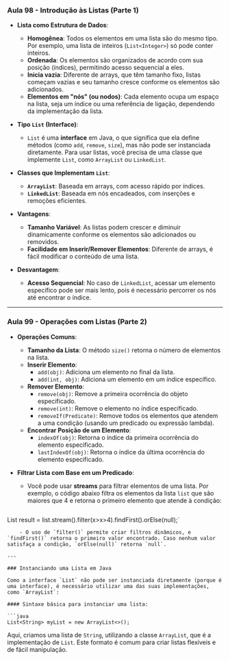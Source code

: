 ### Aula 98 - Introdução às Listas (Parte 1)

- **Lista como Estrutura de Dados**:
    
    - **Homogênea**: Todos os elementos em uma lista são do mesmo tipo. Por exemplo, uma lista de inteiros (`List<Integer>`) só pode conter inteiros.
    - **Ordenada**: Os elementos são organizados de acordo com sua posição (índices), permitindo acesso sequencial a eles.
    - **Inicia vazia**: Diferente de arrays, que têm tamanho fixo, listas começam vazias e seu tamanho cresce conforme os elementos são adicionados.
    - **Elementos em "nós" (ou nodos)**: Cada elemento ocupa um espaço na lista, seja um índice ou uma referência de ligação, dependendo da implementação da lista.
- **Tipo `List` (Interface)**:
    
    - `List` é uma **interface** em Java, o que significa que ela define métodos (como `add`, `remove`, `size`), mas não pode ser instanciada diretamente. Para usar listas, você precisa de uma classe que implemente `List`, como `ArrayList` ou `LinkedList`.
- **Classes que Implementam `List`**:
    
    - **`ArrayList`**: Baseada em arrays, com acesso rápido por índices.
    - **`LinkedList`**: Baseada em nós encadeados, com inserções e remoções eficientes.
- **Vantagens**:
    
    - **Tamanho Variável**: As listas podem crescer e diminuir dinamicamente conforme os elementos são adicionados ou removidos.
    - **Facilidade em Inserir/Remover Elementos**: Diferente de arrays, é fácil modificar o conteúdo de uma lista.
- **Desvantagem**:
    
    - **Acesso Sequencial**: No caso de `LinkedList`, acessar um elemento específico pode ser mais lento, pois é necessário percorrer os nós até encontrar o índice.

---

### Aula 99 - Operações com Listas (Parte 2)

- **Operações Comuns**:
    
    - **Tamanho da Lista**: O método `size()` retorna o número de elementos na lista.
    - **Inserir Elemento**:
        - `add(obj)`: Adiciona um elemento no final da lista.
        - `add(int, obj)`: Adiciona um elemento em um índice específico.
    - **Remover Elemento**:
        - `remove(obj)`: Remove a primeira ocorrência do objeto especificado.
        - `remove(int)`: Remove o elemento no índice especificado.
        - `removeIf(Predicate)`: Remove todos os elementos que atendem a uma condição (usando um predicado ou expressão lambda).
    - **Encontrar Posição de um Elemento**:
        - `indexOf(obj)`: Retorna o índice da primeira ocorrência do elemento especificado.
        - `lastIndexOf(obj)`: Retorna o índice da última ocorrência do elemento especificado.
- **Filtrar Lista com Base em um Predicado**:
    
    - Você pode usar **streams** para filtrar elementos de uma lista. Por exemplo, o código abaixo filtra os elementos da lista `list` que são maiores que 4 e retorna o primeiro elemento que atende à condição:
    
    ```java
List<Integer> result = list.stream().filter(x>x>4).findFirst().orElse(null);`
```    
    - O uso de `filter()` permite criar filtros dinâmicos, e `findFirst()` retorna o primeiro valor encontrado. Caso nenhum valor satisfaça a condição, `orElse(null)` retorna `null`.

---

### Instanciando uma Lista em Java

Como a interface `List` não pode ser instanciada diretamente (porque é uma interface), é necessário utilizar uma das suas implementações, como `ArrayList`:

#### Sintaxe básica para instanciar uma lista:

```java
List<String> myList = new ArrayList<>();
```
Aqui, criamos uma lista de `String`, utilizando a classe `ArrayList`, que é a implementação de `List`. Este formato é comum para criar listas flexíveis e de fácil manipulação.